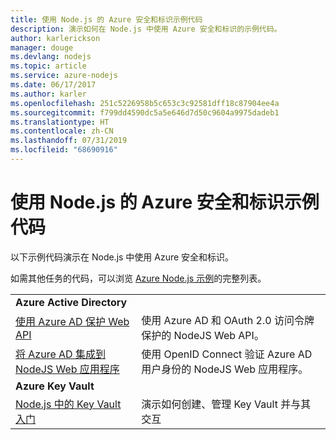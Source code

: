 ```yaml
---
title: 使用 Node.js 的 Azure 安全和标识示例代码
description: 演示如何在 Node.js 中使用 Azure 安全和标识的示例代码。
author: karlerickson
manager: douge
ms.devlang: nodejs
ms.topic: article
ms.service: azure-nodejs
ms.date: 06/17/2017
ms.author: karler
ms.openlocfilehash: 251c5226958b5c653c3c92581dff18c87904ee4a
ms.sourcegitcommit: f799dd4590dc5a5e646d7d50c9604a9975dadeb1
ms.translationtype: HT
ms.contentlocale: zh-CN
ms.lasthandoff: 07/31/2019
ms.locfileid: "68690916"
---
```

# <a name="azure-security-and-identity-with-nodejs-code-samples"></a>使用 Node.js 的 Azure 安全和标识示例代码

以下示例代码演示在 Node.js 中使用 Azure 安全和标识。

如需其他任务的代码，可以浏览 [Azure Node.js 示例](https://azure.microsoft.com/resources/samples/?term=nodejs)的完整列表。

| | |
|---|---|
| **Azure Active Directory** ||
| [使用 Azure AD 保护 Web API](https://azure.microsoft.com/resources/samples/active-directory-node-webapi/) | 使用 Azure AD 和 OAuth 2.0 访问令牌保护的 NodeJS Web API。 |
| [将 Azure AD 集成到 NodeJS Web 应用程序](https://azure.microsoft.com/resources/samples/active-directory-node-webapp-openidconnect/) | 使用 OpenID Connect 验证 Azure AD 用户身份的 NodeJS Web 应用程序。 |
| **Azure Key Vault** ||
| [Node.js 中的 Key Vault 入门](https://azure.microsoft.com/resources/samples/key-vault-node-getting-started/) | 演示如何创建、管理 Key Vault 并与其交互 |
